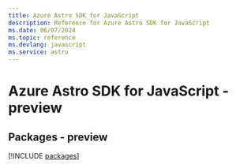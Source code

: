 ```yaml
---
title: Azure Astro SDK for JavaScript
description: Reference for Azure Astro SDK for JavaScript
ms.date: 06/07/2024
ms.topic: reference
ms.devlang: javascript
ms.service: astro
---
```

# Azure Astro SDK for JavaScript - preview
## Packages - preview
[!INCLUDE [packages](astro-index.md)]